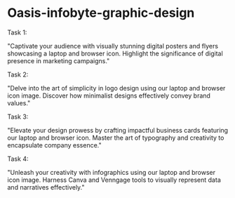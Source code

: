 # Oasis-infobyte-graphic-design
Task 1:

"Captivate your audience with visually stunning digital posters and flyers showcasing a laptop and browser icon. Highlight the significance of digital presence in marketing campaigns."

Task 2:

"Delve into the art of simplicity in logo design using our laptop and browser icon image. Discover how minimalist designs effectively convey brand values."

Task 3:

"Elevate your design prowess by crafting impactful business cards featuring our laptop and browser icon. Master the art of typography and creativity to encapsulate company essence."

Task 4:

"Unleash your creativity with infographics using our laptop and browser icon image. Harness Canva and Venngage tools to visually represent data and narratives effectively."
